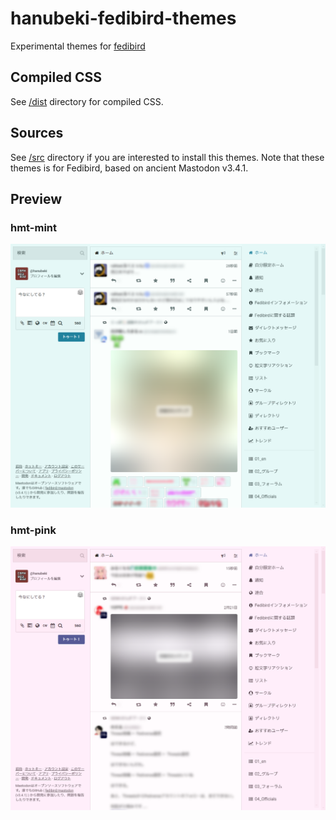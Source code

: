 # hanubeki-fedibird-themes
Experimental themes for [fedibird](https://fedibird.com/)

## Compiled CSS
See [/dist](/dist) directory for compiled CSS.

## Sources
See [/src](/src) directory if you are interested to install this themes.
Note that these themes is for Fedibird, based on ancient Mastodon v3.4.1.

## Preview
### hmt-mint
![Preview of hmt-mint theme for Fedibird](/preview/hlt-mint.png)

### hmt-pink
![Preview of hmt-mint theme for Fedibird](/preview/hlt-pink.png)
